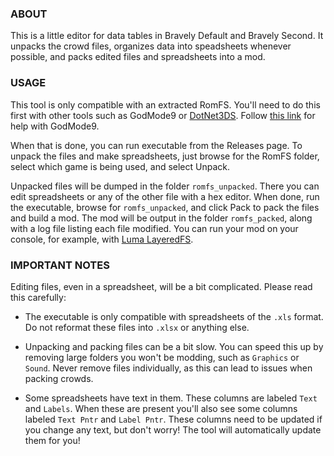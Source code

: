 ### ABOUT

This is a little editor for data tables in Bravely Default and Bravely
Second. It unpacks the crowd files, organizes data into speadsheets
whenever possible, and packs edited files and spreadsheets into a mod.

### USAGE

This tool is only compatible with an extracted RomFS. You'll need to do
this first with other tools such as GodMode9 or
[DotNet3DS](https://github.com/evandixon/DotNet3dsToolkit/releases). Follow
[this
link](https://gist.github.com/PixelSergey/73d0a4bc1437dbaa53a1d1ce849fdda1)
for help with GodMode9.

When that is done, you can run executable from the Releases page. To
unpack the files and make spreadsheets, just browse for the RomFS
folder, select which game is being used, and select Unpack.

Unpacked files will be dumped in the folder `romfs_unpacked`. There
you can edit spreadsheets or any of the other file with a hex
editor. When done, run the executable, browse for `romfs_unpacked`,
and click Pack to pack the files and build a mod. The mod will be
output in the folder `romfs_packed`, along with a log file listing
each file modified. You can run your mod on your console, for example,
with [Luma
LayeredFS](https://gist.github.com/PixelSergey/5dbb4a9b90d290736353fa58e4fcbb42).

### IMPORTANT NOTES

Editing files, even in a spreadsheet, will be a bit complicated. Please read this carefully:

- The executable is only compatible with spreadsheets of the `.xls`
  format. Do not reformat these files into `.xlsx` or anything else.

- Unpacking and packing files can be a bit slow. You can speed this up
  by removing large folders you won't be modding, such as `Graphics`
  or `Sound`. Never remove files individually, as this can lead to
  issues when packing crowds.

- Some spreadsheets have text in them. These columns are labeled
  `Text` and `Labels`. When these are present you'll also see some
  columns labeled `Text Pntr` and `Label Pntr`. These columns need to
  be updated if you change any text, but don't worry! The tool will
  automatically update them for you!
